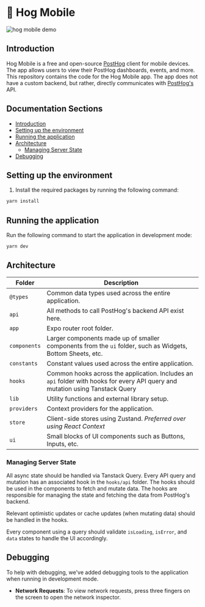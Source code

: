 # 🦔 Hog Mobile

![hog mobile demo](https://github.com/JS00001/hog-mobile/assets/demo.png)

## Introduction

Hog Mobile is a free and open-source [PostHog](https://posthog.com) client for mobile devices. The app allows users to view their PostHog dashboards, events, and more. This repository contains the code for the Hog Mobile app. The app does not have a custom backend, but rather, directly communicates with [PostHog's](https://posthog.com/) API.

## Documentation Sections

- [Introduction](#introduction)
- [Setting up the environment](#setting-up-the-environment)
- [Running the application](#running-the-application)
- [Architecture](#architecture)
  - [Managing Server State](#managing-server-state)
- [Debugging](#debugging)

## Setting up the environment

1. Install the required packages by running the following command:

```bash
yarn install
```

## Running the application

Run the following command to start the application in development mode:

```bash
yarn dev
```

## Architecture

| Folder       | Description                                                                                                                    |
| ------------ | ------------------------------------------------------------------------------------------------------------------------------ |
| `@types`     | Common data types used across the entire application.                                                                          |
| `api`        | All methods to call PostHog's backend API exist here.                                                                          |
| `app`        | Expo router root folder.                                                                                                       |
| `components` | Larger components made up of smaller components from the `ui` folder, such as Widgets, Bottom Sheets, etc.                     |
| `constants`  | Constant values used across the entire application.                                                                            |
| `hooks`      | Common hooks across the application. Includes an `api` folder with hooks for every API query and mutation using Tanstack Query |
| `lib`        | Utility functions and external library setup.                                                                                  |
| `providers`  | Context providers for the application.                                                                                         |
| `store`      | Client-side stores using Zustand. _Preferred over using React Context_                                                         |
| `ui`         | Small blocks of UI components such as Buttons, Inputs, etc.                                                                    |

### Managing Server State

All async state should be handled via Tanstack Query. Every API query and mutation has an associated hook in the `hooks/api` folder. The hooks should be used in the components to fetch and mutate data. The hooks are responsible for managing the state and fetching the data from PostHog's backend.

Relevant optimistic updates or cache updates (when mutating data) should be handled in the hooks.

Every component using a query should validate `isLoading`, `isError`, and `data` states to handle the UI accordingly.

## Debugging

To help with debugging, we've added debugging tools to the application when running in development mode.

- **Network Requests**: To view network requests, press three fingers on the screen to open the network inspector.
